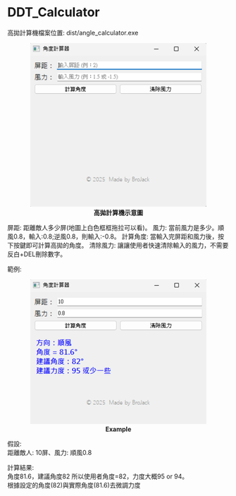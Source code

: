 ﻿# DDT_Calculator
高拋計算機檔案位置: dist/angle_calculator.exe

<p align="center">
  <img src="image/彈彈堂高拋計算機.png" alt="示意圖" width="400"/><br>
  <strong>高拋計算機示意圖</strong>
</p>

屏距: 距離敵人多少屏(地圖上白色框框拖拉可以看)。
風力: 當前風力是多少。順風0.8，輸入:0.8;逆風0.8，則輸入:-0.8。
計算角度: 當輸入完屏距和風力後，按下按鍵即可計算高拋的角度。
清除風力: 讓讓使用者快速清除輸入的風力，不需要反白+DEL刪除數字。

範例:
<p align="center">
  <img src="image/Example.png" alt="示意圖" width="400"/><br>
  <strong>Example</strong>
</p>

假設:<br>
距離敵人: 10屏、風力: 順風0.8

計算結果:<br>
角度81.6，建議角度82
所以使用者角度=82，力度大概95 or 94。<br>
根據設定的角度(82)與實際角度(81.6)去微調力度


